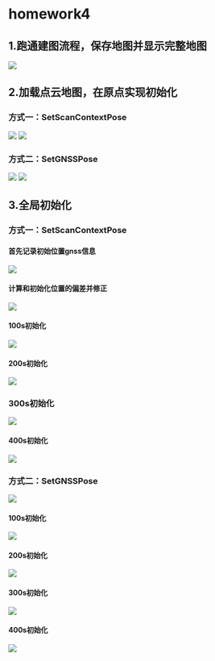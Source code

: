 # homework4


## 1.跑通建图流程，保存地图并显示完整地图
<img src="img/1.png"> 

## 2.加载点云地图，在原点实现初始化
### 方式一：SetScanContextPose
<img src="img/2.1.png"> 
<img src="img/2.2-0s.png">

### 方式二：SetGNSSPose
<img src="img/3.1.png">
<img src="img/3.2原点.png">


## 3.全局初始化
### 方式一：SetScanContextPose
#### 首先记录初始位置gnss信息
<img src="img/2.3.png">

#### 计算和初始化位置的偏差并修正
<img src="img/2.4.png">


#### 100s初始化
<img src="img/2.5-100.png">

#### 200s初始化
<img src="img/2.6-200.png"> 

### 300s初始化
<img src="img/2.7-300.png">

#### 400s初始化
<img src="img/2.8-400.png">

### 方式二：SetGNSSPose
<img src="img/3.3.png">

#### 100s初始化
<img src="img/3.4-100.png">

#### 200s初始化
<img src="img/3.5-200.png">

#### 300s初始化
<img src="img/3.6-300.png">

#### 400s初始化
<img src="img/3.7-400.png">





